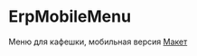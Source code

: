 # ErpMobileMenu
Меню для кафешки, мобильная версия
[Макет](https://www.figma.com/file/Onajg6eSbpwGvZrTjTbvjT/ERP---menu)
